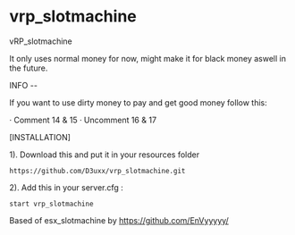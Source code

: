 # vrp_slotmachine
vRP_slotmachine

It only uses normal money for now, might make it for black money aswell in the future.

INFO --

If you want to use dirty money to pay and get good money follow this:

· Comment 14 & 15
· Uncomment 16 & 17

[INSTALLATION]

1). Download this and put it in your resources folder
```
https://github.com/D3uxx/vrp_slotmachine.git
```

2). Add this in your server.cfg :
```
start vrp_slotmachine
```


Based of esx_slotmachine by https://github.com/EnVyyyyy/

